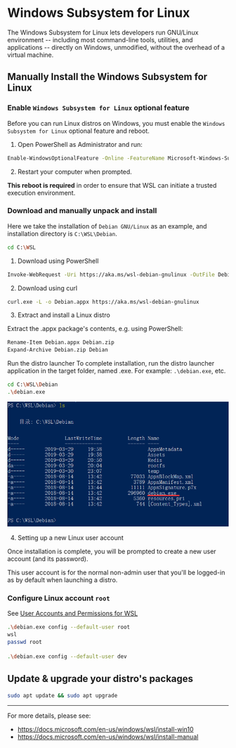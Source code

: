 # Windows Subsystem for Linux

The Windows Subsystem for Linux lets developers run GNU/Linux environment -- including most command-line tools, utilities, and applications -- directly on Windows, unmodified, without the overhead of a virtual machine.


## Manually Install the Windows Subsystem for Linux

### Enable `Windows Subsystem for Linux` optional feature

Before you can run Linux distros on Windows, you must enable the `Windows Subsystem for Linux` optional feature and reboot.

 1. Open PowerShell as Administrator and run:

```bash
Enable-WindowsOptionalFeature -Online -FeatureName Microsoft-Windows-Subsystem-Linux
```

 2. Restart your computer when prompted.

**This reboot is required** in order to ensure that WSL can initiate a trusted execution environment.

### Download and manually unpack and install

Here we take the installation of `Debian GNU/Linux` as an example, and installation directory is `C:\WSL\Debian`.

```bash
cd C:\WSL
```

 1. Download using PowerShell

```bash
Invoke-WebRequest -Uri https://aka.ms/wsl-debian-gnulinux -OutFile Debian.appx -UseBasicParsing
```

 2. Download using curl

```bash
curl.exe -L -o Debian.appx https://aka.ms/wsl-debian-gnulinux
```

 3. Extract and install a Linux distro

 Extract the <distro>.appx package's contents, e.g. using PowerShell:

```bash
Rename-Item Debian.appx Debian.zip
Expand-Archive Debian.zip Debian
```

Run the distro launcher To complete installation, run the distro launcher application in the target folder, named <distro>.exe. For example: `.\debian.exe`, etc.

```bash
cd C:\WSL\Debian
.\debian.exe
```

![](server-appx-expand.png)

 4. Setting up a new Linux user account

Once installation is complete, you will be prompted to create a new user account (and its password).

This user account is for the normal non-admin user that you'll be logged-in as by default when launching a distro.

### Configure Linux account `root`

See [User Accounts and Permissions for WSL](https://docs.microsoft.com/en-us/windows/wsl/user-support#for-fall-creators-update-and-later)

```bash
.\debian.exe config --default-user root
wsl
passwd root

.\debian.exe config --default-user dev
```

## Update & upgrade your distro's packages

```bash
sudo apt update && sudo apt upgrade
```

---

For more details, please see:

 - https://docs.microsoft.com/en-us/windows/wsl/install-win10
 - https://docs.microsoft.com/en-us/windows/wsl/install-manual

